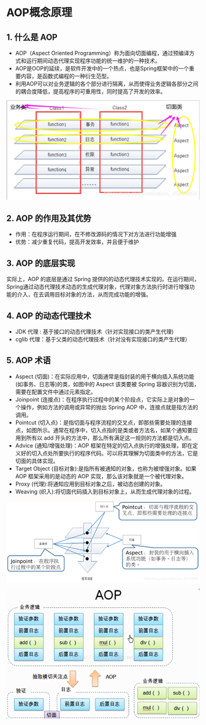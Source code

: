 # AOP概念原理

## 1. 什么是 AOP

- AOP（Aspect Oriented Programming）称为面向切面编程，通过预编译方式和运行期间动态代理实现程序功能的统一维护的一种技术。
- AOP是OOP的延续，是软件开发中的一个热点，也是Spring框架中的一个重要内容，是函数式编程的一种衍生范型。
- 利用AOP可以对业务逻辑的各个部分进行隔离，从而使得业务逻辑各部分之间的耦合度降低，提高程序的可重用性，同时提高了开发的效率。

![类和切面类的关系](Img/类和切面类的关系.jpg)

## 2. AOP 的作用及其优势

- 作用：在程序运行期间，在不修改源码的情况下对方法进行功能增强
- 优势：减少重复代码，提高开发效率，并且便于维护

## 3. AOP 的底层实现

实际上，AOP 的底层是通过 Spring 提供的的动态代理技术实现的。在运行期间，Spring通过动态代理技术动态的生成代理对象，代理对象方法执行时进行增强功能的介入，在去调用目标对象的方法，从而完成功能的增强。

## 4. AOP 的动态代理技术	

- JDK 代理 : 基于接口的动态代理技术（针对实现接口的类产生代理)
- cglib 代理：基于父类的动态代理技术（针对没有实现接口的类产生代理）

## 5. AOP 术语

- Aspect (切面)：在实际应用中，切面通常是指封装的用于横向插入系统功能(如事务、日志等)的类，如图中的 Aspect 该类要被 Spring 容器识别为切面，需要在配置文件中通过<bean>元素指定。
- Joinpoint (连接点)：在程序执行过程中的某个阶段点，它实际上是对象的一个操作，例如方法的调用或异常的抛出 Spring AOP 中，连接点就是指方法的调用。
- Pointcut (切入点)：是指切面与程序流程的交叉点，即那些需要处理的连接点，如图所示。通常在程序中，切入点指的是类或者方法名，如某个通知要应用到所有以 add 开头的方法中，那么所有满足这一规则的方法都是切入点。
- Advice (通知/增强处理)：AOP 框架在特定的切入点执行的增强处理，即在定义好的切入点处所要执行的程序代码。可以将其理解为切面类中的方法，它是切面的具体实现。
- Target Object (目标对象):是指所有被通知的对象，也称为被增强对象。如果 AOP 框架采用的是动态的 AOP 实现，那么该对象就是一个被代理对象。
- Proxy (代理):将通知应用到目标对象之后，被动态创建的对象。
- Weaving (织入):将切面代码插入到目标对象上，从而生成代理对象的过程。

![AOP程序流程](Img/AOP程序流程.jpg)

![AOP切面](Img/AOP切面.jpg)